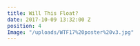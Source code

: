 ```yaml
---
title: Will This Float?
date: 2017-10-09 13:32:00 Z
position: 4
Image: "/uploads/WTF17%20poster%20v3.jpg"
---
```



